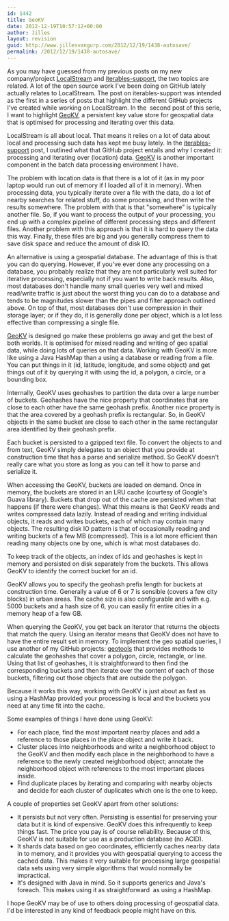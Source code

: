 ```yaml
---
id: 1442
title: GeoKV
date: 2012-12-19T10:57:12+00:00
author: Jilles
layout: revision
guid: http://www.jillesvangurp.com/2012/12/19/1438-autosave/
permalink: /2012/12/19/1438-autosave/
---
```

As you may have guessed from my previous posts on my new company/project <a href="http://www.jillesvangurp.com/2012/12/01/localstream/">LocalStream</a> and <a href="http://www.jillesvangurp.com/2012/11/15/data-processing-in-java-iterables-support/">iterables-support</a>, the two topics are related. A lot of the open source work I've been doing on GitHub lately actually relates to LocalStream. The post on iterables-support was intended as the first in a series of posts that highlight the different GitHub projects I've created while working on LocalStream. In the  second post of this serie, I want to highlight <a href="https://github.com/jillesvangurp/geokv">GeoKV</a>, a persistent key value store for geospatial data that is optimised for processing and iterating over this data.

<!--more-->LocalStream is all about local. That means it relies on a lot of data about local and processing such data has kept me busy lately. In the <a href="http://www.jillesvangurp.com/2012/11/15/data-processing-in-java-iterables-support/">iterables-support</a> post, I outlined what that GitHub project entails and why I created it: processing and iterating over (location) data. <a href="https://github.com/jillesvangurp/geokv">GeoKV</a> is another important component in the batch data processing environment I have.

The problem with location data is that there is a lot of it (as in my poor laptop would run out of memory if I loaded all of it in memory). When processing data, you typically iterate over a file with the data, do a lot of nearby searches for related stuff, do some processing, and then write the results somewhere. The problem with that is that "somewhere" is typically another file. So, if you want to process the output of your processing, you end up with a complex pipeline of different processing steps and different files. Another problem with this approach is that it is hard to query the data this way. Finally, these files are big and you generally compress them to save disk space and reduce the amount of disk IO.

An alternative is using a geospatial database. The advantage of this is that you can do querying. However, if you've ever done any processing on a database, you probably realize that they are not particularly well suited for iterative processing, especially not if you want to write back results. Also, most databases don't handle many small queries very well and mixed read/write traffic is just about the worst thing you can do to a database and tends to be magnitudes slower than the pipes and filter approach outlined above. On top of that, most databases don't use compression in their storage layer; or if they do, it is generally done per object, which is a lot less effective than compressing a single file.

<a href="https://github.com/jillesvangurp/geokv">GeoKV</a> is designed go make these problems go away and get the best of both worlds. It is optimised for mixed reading and writing of geo spatial data, while doing lots of queries on that data. Working with GeoKV is more like using a Java HashMap than a using a database or reading from a file. You can put things in it (id, latitude, longitude, and some object) and get things out of it by querying it with using the id, a polygon, a circle, or a bounding box.

Internally, GeoKV uses geohashes to partition the data over a large number of buckets. Geohashes have the nice property that coordinates that are close to each other have the same geohash prefix. Another nice property is that the area covered by a geohash prefix is rectangular. So, in GeoKV objects in the same bucket are close to each other in the same rectangular area identified by their geohash prefix.

Each bucket is persisted to a gzipped text file. To convert the objects to and from text, GeoKV simply delegates to an object that you provide at construction time that has a parse and serialize method. So GeoKV doesn't really care what you store as long as you can tell it how to parse and serialize it.

When accessing the GeoKV, buckets are loaded on demand. Once in memory, the buckets are stored in an LRU cache (courtesy of Google's Guava library). Buckets that drop out of the cache are persisted when that happens (if there were changes). What this means is that GeoKV reads and writes compressed data lazily. Instead of reading and writing individual objects, it reads and writes buckets, each of which may contain many objects. The resulting disk IO pattern is that of occasionally reading and writing buckets of a few MB (compressed). This is a lot more efficient than reading many objects one by one, which is what most databases do.

To keep track of the objects, an index of ids and geohashes is kept in memory and persisted on disk separately from the buckets. This allows GeoKV to identify the correct bucket for an id.

GeoKV allows you to specify the geohash prefix length for buckets at construction time. Generally a value of 6 or 7 is sensible (covers a few city blocks) in urban areas. The cache size is also configurable and with e.g. 5000 buckets and a hash size of 6, you can easily fit entire cities in a memory heap of a few GB.

When querying the GeoKV, you get back an iterator that returns the objects that match the query. Using an iterator means that GeoKV does not have to have the entire result set in memory. To implement the geo spatial queries, I use another of my GitHub projects: <a href="https://github.com/jillesvangurp/geotools">geotools</a> that provides methods to calculate the geohashes that cover a polygon, circle, rectangle, or line. Using that list of geohashes, it is straightforward to then find the corresponding buckets and then iterate over the content of each of those buckets, filtering out those objects that are outside the polygon.

Because it works this way, working with GeoKV is just about as fast as using a HashMap provided your processing is local and the buckets you need at any time fit into the cache.

Some examples of things I have done using GeoKV:
<ul>
	<li>For each place, find the most important nearby places and add a reference to those places in the place object and write it back.</li>
	<li>Cluster places into neighborhoods and write a neighborhood object to the GeoKV and then modify each place in the neighborhood to have a reference to the newly created neighborhood object; annotate the neighborhood object with references to the most important places inside.</li>
	<li>Find duplicate places by iterating and comparing with nearby objects and decide for each cluster of duplicates which one is the one to keep.</li>
</ul>
A couple of properties set GeoKV apart from other solutions:
<ul>
	<li><span style="line-height: 15px;">It persists but not very often. Persisting is essential for preserving your data but it is kind of expensive. GeoKV does this infrequently to keep things fast. The price you pay is of course reliability. Because of this, GeoKV is not suitable for use as a production database (no ACID).</span></li>
	<li>It shards data based on geo coordinates, efficiently caches nearby data in to memory, and it provides you with geospatial querying to access the cached data. This makes it very suitable for processing large geospatial data sets using very simple algorithms that would normally be impractical.</li>
	<li>It's designed with Java in mind. So it supports generics and Java's foreach. This makes using it as straightforward  as using a HashMap.</li>
</ul>
I hope GeoKV may be of use to others doing processing of geospatial data. I'd be interested in any kind of feedback people might have on this.